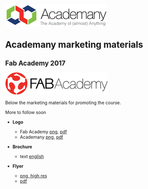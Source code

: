 

![png](./fabacademy2017/logo/academany_small.png)

# Academany marketing materials

## Fab Academy 2017

![png](./fabacademy2017/logo/fabacademy_small.png)

Below the marketing materials for promoting the course.

More to follow soon

- **Logo**
  - Fab Academy [png](./fabacademy2017/logo/fabacademy.png), [pdf](./fabacademy2017/logo/fabacademy.pdf)
  - Academany [png](./fabacademy2017/logo/academany.png), [pdf](./fabacademy2017/logo/academany.pdf)

- **Brochure**
  - text [english](./fabacademy2017/brochure/index.md)

- **Flyer**
  - [png, high res](./fabacademy2017/flyer/flyer.png)
  - [pdf](./fabacademy2017/flyer/flyer.pdf)
